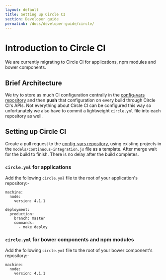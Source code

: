 ```yaml
---
layout: default
title: Setting up Circle CI
section: Developer guide
permalink: /docs/developer-guide/circle/
---
```


# Introduction to Circle CI

We are currently migrating to Circle CI for applications, npm modules and bower components.

## Brief Architecture

We try to store as much CI configuration centrally in the [config-vars repository](http://git.svc.ft.com:8080/projects/NEXTPRIVATE/repos/config-vars/browse) and then **push** that configuration on every build through Circle CI's APIs.  Not everything about Circle CI can be configured this way so unfortunately we also have to commit a lightweight `circle.yml` file into each repository as well.

## Setting up Circle CI

Create a pull request to the [config-vars repository](http://git.svc.ft.com:8080/projects/NEXTPRIVATE/repos/config-vars/browse), using existing projects in the `models/continuous-integration.js` file as a template.  After merge wait for the build to finish.  There is no delay after the build completes.

### `circle.yml` for applications

Add the following `circle.yml` file to the root of your application's repository:-

	machine:
	  node:
	    version: 4.1.1

	deployment:
	  production:
	    branch: master
	    commands:
	      - make deploy

### `circle.yml` for bower components and npm modules

Add the following `circle.yml` file to the root of your bower component's repository:-

	machine:
	  node:
	    version: 4.1.1
